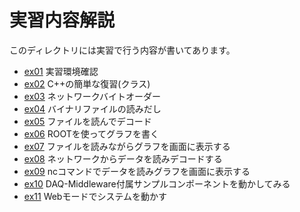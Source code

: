 実習内容解説
============

このディレクトリには実習で行う内容が書いてあります。

- [ex01](ex01/) 実習環境確認
- [ex02](ex02/) C++の簡単な復習(クラス)
- [ex03](ex03/) ネットワークバイトオーダー
- [ex04](ex04/) バイナリファイルの読みだし
- [ex05](ex05/) ファイルを読んでデコード
- [ex06](ex06/) ROOTを使ってグラフを書く
- [ex07](ex07/) ファイルを読みながらグラフを画面に表示する
- [ex08](ex08/) ネットワークからデータを読みデコードする
- [ex09](ex09/) ncコマンドでデータを読みグラフを画面に表示する
- [ex10](ex10/) DAQ-Middleware付属サンプルコンポーネントを動かしてみる
- [ex11](ex11/) Webモードでシステムを動かす
